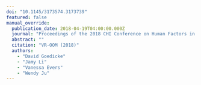 ```yaml
---
doi: "10.1145/3173574.3173739"
featured: false
manual_override:
  publication_date: 2018-04-19T04:00:00.000Z
  journal: "Proceedings of the 2018 CHI Conference on Human Factors in Computing Systems"
  abstract: ""
  citation: "VR-OOM (2018)"
  authors:
    - "David Goedicke"
    - "Jamy Li"
    - "Vanessa Evers"
    - "Wendy Ju"
---
```


<!-- You can add additional content about this publication here if needed -->
